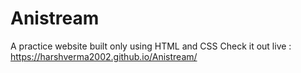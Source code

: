 # Anistream

A practice website built only using HTML and CSS
Check it out live : https://harshverma2002.github.io/Anistream/
